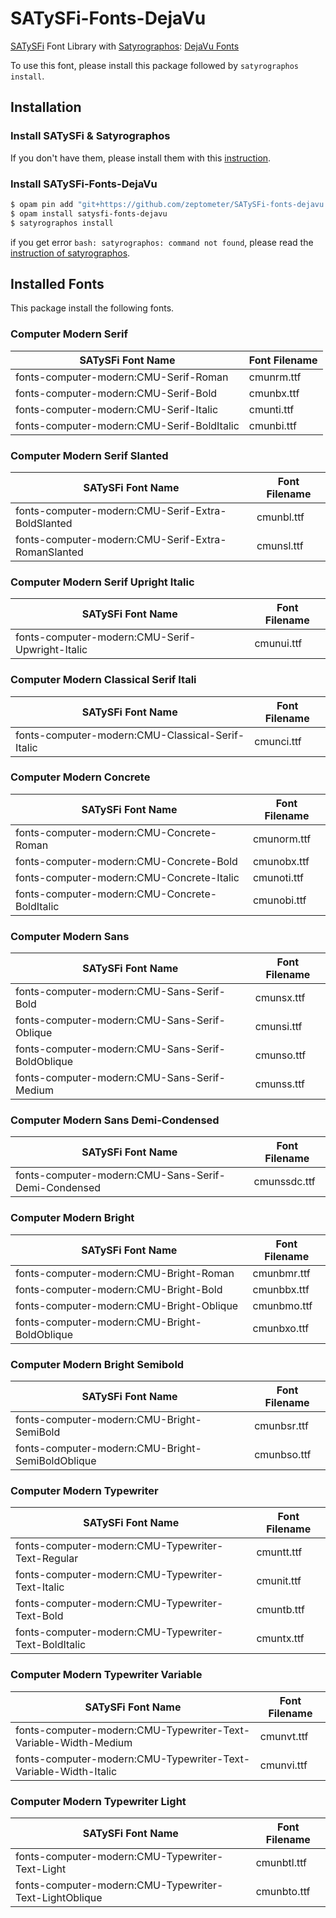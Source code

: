 # SATySFi-Fonts-DejaVu
[SATySFi](https://github.com/gfngfn/SATySFi) Font Library with [Satyrographos](https://github.com/na4zagin3/satyrographos): [DejaVu Fonts](https://dejavu-fonts.github.io/)

To use this font, please install this package followed by `satyrographos install`.

## Installation
### Install SATySFi & Satyrographos
If you don't have them, please install them with this [instruction](https://github.com/na4zagin3/satyrographos).

### Install SATySFi-Fonts-DejaVu
```sh
$ opam pin add "git+https://github.com/zeptometer/SATySFi-fonts-dejavu.git"
$ opam install satysfi-fonts-dejavu
$ satyrographos install
```

if you get error `bash: satyrographos: command not found`, please read the [instruction of satyrographos](https://github.com/na4zagin3/satyrographos).

## Installed Fonts
This package install the following fonts.

### Computer Modern Serif
| SATySFi Font Name                          | Font Filename |
|--------------------------------------------|---------------|
| fonts-computer-modern:CMU-Serif-Roman      | cmunrm.ttf    |
| fonts-computer-modern:CMU-Serif-Bold       | cmunbx.ttf    |
| fonts-computer-modern:CMU-Serif-Italic     | cmunti.ttf    |
| fonts-computer-modern:CMU-Serif-BoldItalic | cmunbi.ttf    |

### Computer Modern Serif Slanted
| SATySFi Font Name                                  | Font Filename |
|----------------------------------------------------|---------------|
| fonts-computer-modern:CMU-Serif-Extra-BoldSlanted  | cmunbl.ttf    |
| fonts-computer-modern:CMU-Serif-Extra-RomanSlanted | cmunsl.ttf    |

### Computer Modern Serif Upright Italic
| SATySFi Font Name                               | Font Filename |
|-------------------------------------------------|---------------|
| fonts-computer-modern:CMU-Serif-Upwright-Italic | cmunui.ttf    |

### Computer Modern Classical Serif Itali
| SATySFi Font Name                                | Font Filename |
|--------------------------------------------------|---------------|
| fonts-computer-modern:CMU-Classical-Serif-Italic | cmunci.ttf    |

### Computer Modern Concrete
| SATySFi Font Name                             | Font Filename |
|-----------------------------------------------|---------------|
| fonts-computer-modern:CMU-Concrete-Roman      | cmunorm.ttf   |
| fonts-computer-modern:CMU-Concrete-Bold       | cmunobx.ttf   |
| fonts-computer-modern:CMU-Concrete-Italic     | cmunoti.ttf   |
| fonts-computer-modern:CMU-Concrete-BoldItalic | cmunobi.ttf   |

### Computer Modern Sans
| SATySFi Font Name                                | Font Filename |
|--------------------------------------------------|---------------|
| fonts-computer-modern:CMU-Sans-Serif-Bold        | cmunsx.ttf    |
| fonts-computer-modern:CMU-Sans-Serif-Oblique     | cmunsi.ttf    |
| fonts-computer-modern:CMU-Sans-Serif-BoldOblique | cmunso.ttf    |
| fonts-computer-modern:CMU-Sans-Serif-Medium      | cmunss.ttf    |

### Computer Modern Sans Demi-Condensed
| SATySFi Font Name                                   | Font Filename |
|-----------------------------------------------------|---------------|
| fonts-computer-modern:CMU-Sans-Serif-Demi-Condensed | cmunssdc.ttf  |

### Computer Modern Bright
| SATySFi Font Name                            | Font Filename |
|----------------------------------------------|---------------|
| fonts-computer-modern:CMU-Bright-Roman       | cmunbmr.ttf   |
| fonts-computer-modern:CMU-Bright-Bold        | cmunbbx.ttf   |
| fonts-computer-modern:CMU-Bright-Oblique     | cmunbmo.ttf   |
| fonts-computer-modern:CMU-Bright-BoldOblique | cmunbxo.ttf   |

### Computer Modern Bright Semibold
| SATySFi Font Name                                | Font Filename |
|--------------------------------------------------|---------------|
| fonts-computer-modern:CMU-Bright-SemiBold        | cmunbsr.ttf   |
| fonts-computer-modern:CMU-Bright-SemiBoldOblique | cmunbso.ttf   |

### Computer Modern Typewriter
| SATySFi Font Name                                    | Font Filename |
|------------------------------------------------------|---------------|
| fonts-computer-modern:CMU-Typewriter-Text-Regular    | cmuntt.ttf    |
| fonts-computer-modern:CMU-Typewriter-Text-Italic     | cmunit.ttf    |
| fonts-computer-modern:CMU-Typewriter-Text-Bold       | cmuntb.ttf    |
| fonts-computer-modern:CMU-Typewriter-Text-BoldItalic | cmuntx.ttf    |

### Computer Modern Typewriter Variable
| SATySFi Font Name                                               | Font Filename |
|-----------------------------------------------------------------|---------------|
| fonts-computer-modern:CMU-Typewriter-Text-Variable-Width-Medium | cmunvt.ttf    |
| fonts-computer-modern:CMU-Typewriter-Text-Variable-Width-Italic | cmunvi.ttf    |

### Computer Modern Typewriter Light
| SATySFi Font Name                                      | Font Filename |
|--------------------------------------------------------|---------------|
| fonts-computer-modern:CMU-Typewriter-Text-Light        | cmunbtl.ttf    |
| fonts-computer-modern:CMU-Typewriter-Text-LightOblique | cmunbto.ttf    |
